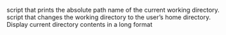 script that prints the absolute path name of the current working directory.
script that changes the working directory to the user’s home directory.
Display current directory contents in a long format
